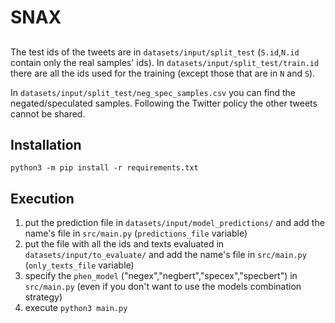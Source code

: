 # SNAX
##
The test ids of the tweets are in `datasets/input/split_test` (`S.id`,`N.id` contain only the real samples' ids). In `datasets/input/split_test/train.id` there are all the ids used for the training (except those that are in `N` and `S`).

In `datasets/input/split_test/neg_spec_samples.csv` you can find the negated/speculated samples. Following the Twitter policy the other tweets cannot be shared.

## Installation

```
python3 -m pip install -r requirements.txt
```

## Execution

1. put the prediction file in `datasets/input/model_predictions/` and add the name's file in `src/main.py` (`predictions_file` variable) 
2. put the file with all the ids and texts evaluated in `datasets/input/to_evaluate/` and add the name's file in `src/main.py` (`only_texts_file` variable) 
3. specify the `phen_model` ("negex","negbert","specex","specbert") in `src/main.py` (even if you don't want to use the models combination strategy)
4. execute `python3 main.py` 
